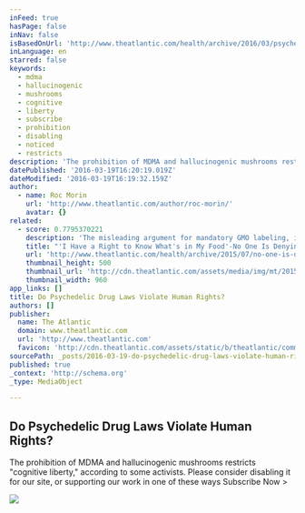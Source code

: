 ```yaml
---
inFeed: true
hasPage: false
inNav: false
isBasedOnUrl: 'http://www.theatlantic.com/health/archive/2016/03/psychedelic-drugs/471603/'
inLanguage: en
starred: false
keywords:
  - mdma
  - hallucinogenic
  - mushrooms
  - cognitive
  - liberty
  - subscribe
  - prohibition
  - disabling
  - noticed
  - restricts
description: 'The prohibition of MDMA and hallucinogenic mushrooms restricts "cognitive liberty," according to some activists. Please consider disabling it for our site, or supporting our work in one of these ways Subscribe Now >'
datePublished: '2016-03-19T16:20:19.019Z'
dateModified: '2016-03-19T16:19:32.159Z'
author:
  - name: Roc Morin
    url: 'http://www.theatlantic.com/author/roc-morin/'
    avatar: {}
related:
  - score: 0.7795370221
    description: 'The misleading argument for mandatory GMO labeling, in full force this week Please consider disabling it for our site, or supporting our work in one of these ways Subscribe Now >'
    title: "'I Have a Right to Know What's in My Food'-No One Is Denying That"
    url: 'http://www.theatlantic.com/health/archive/2015/07/no-one-is-denying-a-right-to-know-whats-in-my-food/399536/'
    thumbnail_height: 500
    thumbnail_url: 'http://cdn.theatlantic.com/assets/media/img/mt/2015/07/shutterstock_193624022/facebook.jpg?1437751250'
    thumbnail_width: 960
app_links: []
title: Do Psychedelic Drug Laws Violate Human Rights?
authors: []
publisher:
  name: The Atlantic
  domain: www.theatlantic.com
  url: 'http://www.theatlantic.com'
  favicon: 'http://cdn.theatlantic.com/assets/static/b/theatlantic/common/img/favicon.ico'
sourcePath: _posts/2016-03-19-do-psychedelic-drug-laws-violate-human-rights.md
published: true
_context: 'http://schema.org'
_type: MediaObject

---
```

<article style=""><h1>Do Psychedelic Drug Laws Violate Human Rights?</h1><p>The prohibition of MDMA and hallucinogenic mushrooms restricts "cognitive liberty," according to some activists. Please consider disabling it for our site, or supporting our work in one of these ways Subscribe Now &gt;</p><img src="https://s3-us-west-2.amazonaws.com/the-grid-img/p/a9ce28b30c3150c0ba947dac494dfa7754bc6585.jpg" /></article>
